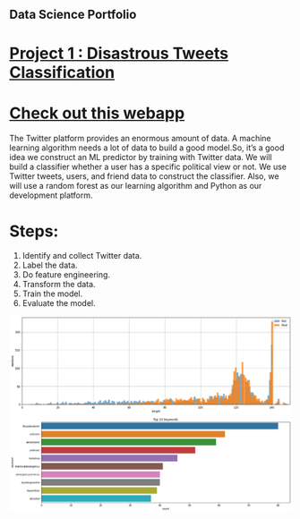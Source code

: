 
## Data Science Portfolio
# [Project 1 : Disastrous Tweets Classification](https://github.com/Monitkumar/Tweets_classification_app)
# [Check out this webapp](https://share.streamlit.io/monitkumar/tweets_classification_app/main/APP_TWEETS.py)
The Twitter platform provides an enormous amount of data. A machine learning algorithm needs a lot of data to build a good model.So, it’s a good idea we construct an ML predictor by training with Twitter data.
We will build a classifier whether a user has a specific political view or not. We use Twitter tweets, users, and friend data to construct the classifier. Also, we will use a random forest as our learning algorithm and Python as our development platform.

# Steps:
1. Identify and collect Twitter data.
2. Label the data.
3. Do feature engineering.
4. Transform the data.
5. Train the model.
6. Evaluate the model.

![](/Images/upload1.png)
![](/Images/upload2.png)

